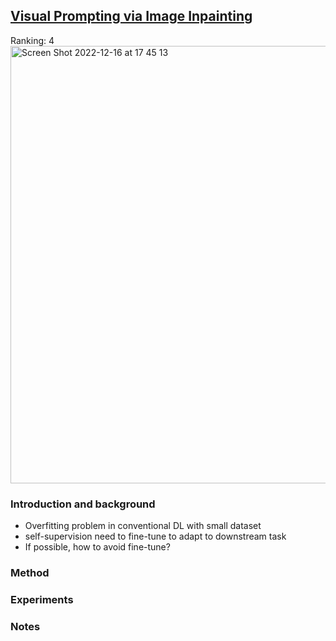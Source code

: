 
## [Visual Prompting via Image Inpainting](https://arxiv.org/pdf/2209.00647.pdf)


Ranking: 4      
<img width="700" alt="Screen Shot 2022-12-16 at 17 45 13" src="https://user-images.githubusercontent.com/46414159/208048802-a234c346-72f7-4f0d-808c-0446d73172d9.png">

### Introduction and background
- Overfitting problem in conventional DL with small dataset
- self-supervision need to fine-tune to adapt to downstream task
- If possible, how to avoid fine-tune?

### Method

### Experiments

### Notes
